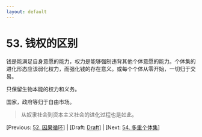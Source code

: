 ```yaml
---
layout: default
---
```

# 53. 钱权的区别

钱是能满足自身意愿的能力，权力是能够强制违背其他个体意愿的能力。个体集的进化形态应该弱化权力，而强化钱的存在意义。或每个个体从零开始，一切归于交易。

只保留生物本能的权力和义务。

国家，政府等归于自由市场。

> 从奴隶社会到资本主义社会的进化过程也是如此。

[Previous: [52. 因果循环](52.md)] | [Draft: [Draft](../Draft.md)] | [Next: [54. 多重个体集](54.md)]